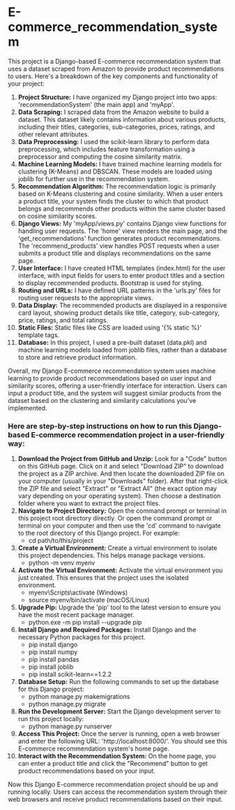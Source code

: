 # E-commerce_recommendation_system
<p>This project is a Django-based E-commerce recommendation system that uses a dataset scraped from Amazon to provide product recommendations to users. Here's a breakdown of the key components and functionality of your project:</p>

<ol>
  <li><strong>Project Structure:</strong> I have organized my Django project into two apps: 'recommendationSystem' (the main app) and 'myApp'.</li>
  <li><strong>Data Scraping:</strong> I scraped data from the Amazon website to build a dataset. This dataset likely contains information about various products, including their titles, categories, sub-categories, prices, ratings, and other relevant attributes.</li>
  <li><strong>Data Preprocessing:</strong> I used the scikit-learn library to perform data preprocessing, which includes feature transformation using a preprocessor and computing the cosine similarity matrix.</li>
  <li><strong>Machine Learning Models:</strong> I have trained machine learning models for clustering (K-Means) and DBSCAN. These models are loaded using joblib for further use in the recommendation system.</li>
  <li><strong>Recommendation Algorithm:</strong> The recommendation logic is primarily based on K-Means clustering and cosine similarity. When a user enters a product title, your system finds the cluster to which that product belongs and recommends other products within the same cluster based on cosine similarity scores.</li>
  <li><strong>Django Views:</strong> My 'myApp/views.py' contains Django view functions for handling user requests. The 'home' view renders the main page, and the 'get_recommendations' function generates product recommendations. The 'recommend_products' view handles POST requests when a user submits a product title and displays recommendations on the same page.</li>
  <li><strong>User Interface:</strong> I have created HTML templates (index.html) for the user interface, with input fields for users to enter product titles and a section to display recommended products. Bootstrap is used for styling.</li>
  <li><strong>Routing and URLs:</strong> I have defined URL patterns in the 'urls.py' files for routing user requests to the appropriate views.</li>
  <li><strong>Data Display:</strong> The recommended products are displayed in a responsive card layout, showing product details like title, category, sub-category, price, ratings, and total ratings.</li>
  <li><strong>Static Files:</strong> Static files like CSS are loaded using '{% static %}' template tags.</li>
  <li><strong>Database:</strong> In this project, I used a pre-built dataset (data.pkl) and machine learning models loaded from joblib files, rather than a database to store and retrieve product information.</li>
</ol>

<p>Overall, my Django E-commerce recommendation system uses machine learning to provide product recommendations based on user input and similarity scores, offering a user-friendly interface for interaction. Users can input a product title, and the system will suggest similar products from the dataset based on the clustering and similarity calculations you've implemented.</p>

<h3> Here are step-by-step instructions on how to run this Django-based E-commerce recommendation project in a user-friendly way:</h3>

<ol>
  <li><strong>Download the Project from GitHub and Unzip:</strong> Look for a "Code" button on this GitHub page. Click on it and select "Download ZIP" to download the project as a ZIP archive. And then locate the downloaded ZIP file on your computer (usually in your "Downloads" folder). After that right-click the ZIP file and select "Extract" or "Extract All" (the exact option may vary depending on your operating system). Then choose a destination folder where you want to extract the project files.</li>
  <li><strong>Navigate to Project Directory:</strong> Open the command prompt or terminal in this project root directory directly. Or open the command prompt or terminal on your computer and then use the 'cd' command to navigate to the root directory of this Django project. For example:
  <ul>
    <li>cd path/to/this/project</li>
  </ul>
  </li>
  <li><strong>Create a Virtual Environment:</strong> Create a virtual environment to isolate this project dependencies. This helps manage package versions.
  <ul>
    <li>python -m venv myenv</li>
  </ul>
  </li>
  <li><strong>Activate the Virtual Environment:</strong> Activate the virtual environment you just created. This ensures that the project uses the isolated environment.
  <ul>
    <li>myenv\Scripts\activate   (Windows)</li>
    <li>source myenv/bin/activate   (macOS/Linux)</li>
  </ul>
  </li>
  <li><strong>Upgrade Pip:</strong> Upgrade the 'pip' tool to the latest version to ensure you have the most recent package manager.
  <ul>
    <li>python.exe -m pip install --upgrade pip</li>
  </ul>
  </li>
  <li><strong>Install Django and Required Packages:</strong> Install Django and the necessary Python packages for this project.
  <ul>
    <li>pip install django</li>
    <li>pip install numpy</li>
    <li>pip install pandas</li>
    <li>pip install joblib</li>
    <li>pip install scikit-learn==1.2.2</li>
  </ul>
  </li>
  <li><strong>Database Setup:</strong> Run the following commands to set up the database for this Django project:
  <ul>
    <li>python manage.py makemigrations</li>
    <li>python manage.py migrate</li>
  </ul>
  </li>
  <li><strong>Run the Development Server:</strong> Start the Django development server to run this project locally:
  <ul>
    <li>python manage.py runserver</li>
  </ul>
  </li>
  <li><strong>Access This Project:</strong> Once the server is running, open a web browser and enter the following URL: 'http://localhost:8000/'. You should see this E-commerce recommendation system's home page.</li>
  <li><strong>Interact with the Recommendation System:</strong> On the home page, you can enter a product title and click the "Recommend" button to get product recommendations based on your input.</li>
</ol>

<p>Now this Django E-commerce recommendation project should be up and running locally. Users can access the recommendation system through their web browsers and receive product recommendations based on their input.</p>
